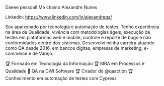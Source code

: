 Daeee pessoal! 
Me chamo Alexandre Nunes

Linkedin: https://www.linkedin.com/in/alexandreqa/

Sou apaixonado por tecnologia e automação de testes. Tenho experiência na área de Qualidade, vivência com metodologias ágeis, execução de testes em plataformas web e mobile, controle e reporte de bugs e não conformidades dentro dos sistemas. Desenvolvi minha carreira atuando como QA desde 2016, em bancos digitas, empresas de marketing, e-commerce e de Varejo.

🏆 Formado em Tecnologia da Informação
🏆 MBA em Processos e Qualidade
🔭 QA na CWI Software
🏆 Criador do @qaaction
🏆 Conhecimento em automação de testes com Cypress
